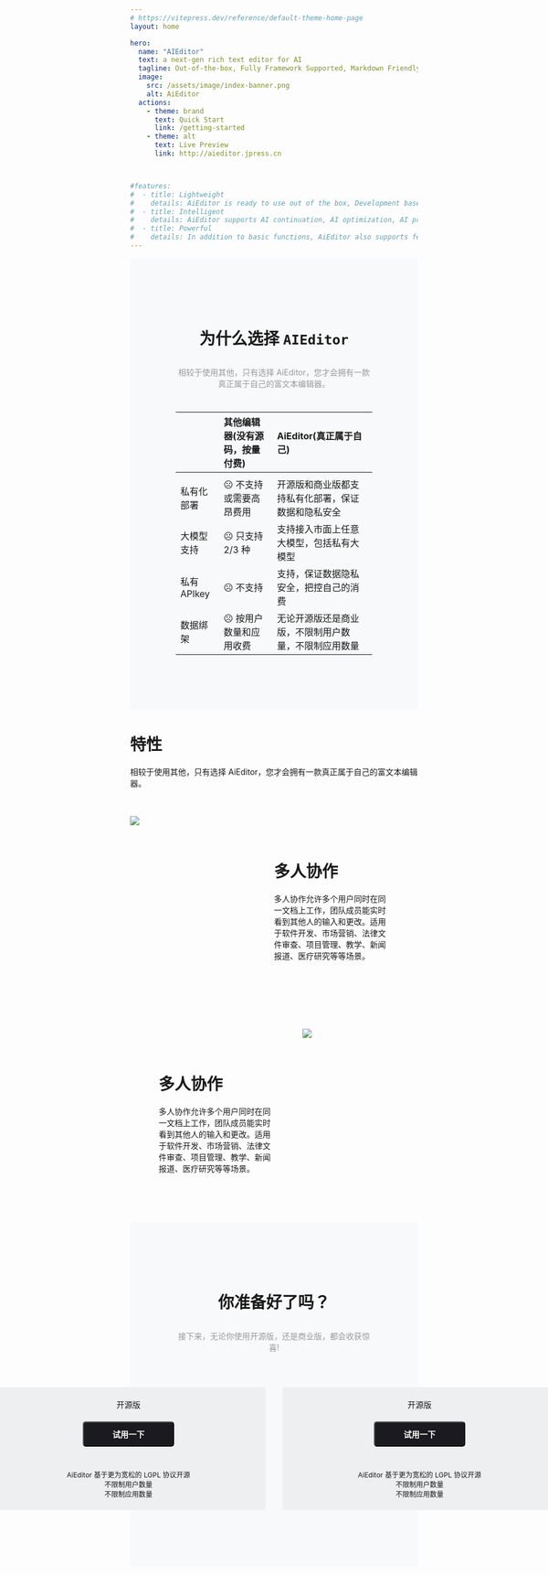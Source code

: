```yaml
---
# https://vitepress.dev/reference/default-theme-home-page
layout: home

hero:
  name: "AIEditor"
  text: a next-gen rich text editor for AI
  tagline: Out-of-the-box, Fully Framework Supported, Markdown Friendly
  image:
    src: /assets/image/index-banner.png
    alt: AiEditor
  actions:
    - theme: brand
      text: Quick Start
      link: /getting-started
    - theme: alt
      text: Live Preview
      link: http://aieditor.jpress.cn



#features:
#  - title: Lightweight
#    details: AiEditor is ready to use out of the box, Development based on Web Components, and does not depend on any rendering framework such as VUE, React or Angular, making it compatible with almost any framework.
#  - title: Intelligent
#    details: AiEditor supports AI continuation, AI optimization, AI proofreading, AI translation, and custom AI menus with their respective Prompts. It supports integration with models like ChatGPT, Spark and private LLMs.
#  - title: Powerful
#    details: In addition to basic functions, AiEditor also supports features that many top editors do not have, such as format painting, merging and unmerging of cells, light and dark themes, mobile adaptation, and more.
---
```


<style >

.VPHome svg{
    width: 24px;
    display: inline-block;
    margin: 0 5px;
}

.VPContent> .VPHome {
    margin-bottom: 0;
}

.VPContent> .VPHome> .container{
    width: 100% !important;
    padding: 0 !important;
    margin: 0 !important;
    max-width: 100%;
}

.VPContent> .VPHome> .container .feature{
   text-align: center;
   margin: 40px;
}

.VPContent> .VPHome> .container .feature p{
   color: #999;
}

.VPContent> .VPHome> .vp-doc  table{
    display: inline-block;
    background: none;
}

.VPContent> .VPHome> .vp-doc  table th{
     background: none;
     border: none;
}

.VPContent> .VPHome> .vp-doc  thead tr :not(:first-child){
     border-bottom: solid 1px #ccc;
     margin: 10px;
     font-weight: bold;
     font-size: 16px;
}

.VPContent> .VPHome> .vp-doc  table tr{
     background: none;
     border: none;
}

.VPContent> .VPHome> .vp-doc  table tr{
     height: 40px;
}

.VPContent> .VPHome> .vp-doc  table  tbody tr:first-child{
     height: 20px;
}

.VPContent> .VPHome> .vp-doc  table td{
    background: none;
    border: none;
}

.VPContent> .VPHome> .vp-doc  table td svg{
    margin: -7px 0;
}

.VPContent> .VPHome> .vp-doc table td:nth-of-type(2) svg{
    fill: red;
}

.VPContent> .VPHome> .vp-doc table td:nth-of-type(3) svg{
    fill: #646cff;
}

</style>

<div style="text-align: center;background-color: #f8f9fa;padding: 80px">

# 为什么选择 `AIEditor`

<div style="margin: 30px 0 40px;color: #999">
相较于使用其他，只有选择 AiEditor，您才会拥有一款真正属于自己的富文本编辑器。
</div>

|         | 其他编辑器(没有源码，按量付费) | AiEditor(真正属于自己)                               |
| ------------- |:-----------------|:-----------------------------------------------|
|      |
| 私有化部署      | ☹️  不支持或需要高昂费用   | <Check />  开源版和商业版都支持私有化部署，保证数据和隐私安全           |
| 大模型支持      | ☹️ 只支持 2/3 种     | <Check /> 支持接入市面上任意大模型，包括私有大模型                 |
| 私有 APlkey | ☹️ 不支持           | <Check /> 支持，保证数据隐私安全，把控自己的消费                  |
| 数据绑架 | ☹️ 按用户数量和应用收费    | <Check /> 无论开源版还是商业版，不限制用户数量，不限制应用数量           |

</div>



<div class="feature">

# 特性

相较于使用其他，只有选择 AiEditor，您才会拥有一款真正属于自己的富文本编辑器。

</div>


<div style="display: flex;justify-content: center">
<div style="display: flex;padding: 20px 0;max-width: 1280px">

<div style="width: 50%">

![](/assets/image/feature1.png)

</div>

<div style="width: 50%;padding: 50px">

<h1>多人协作</h1>

多人协作允许多个用户同时在同一文档上工作，团队成员能实时看到其他人的输入和更改。适用于软件开发、市场营销、法律文件审查、项目管理、教学、新闻报道、医疗研究等等场景。

</div>
</div>
</div>





<div style="display: flex;justify-content: center">
<div style="display: flex;padding: 20px 0;max-width: 1280px">



<div style="width: 50%;padding: 50px">

<h1>多人协作</h1>

多人协作允许多个用户同时在同一文档上工作，团队成员能实时看到其他人的输入和更改。适用于软件开发、市场营销、法律文件审查、项目管理、教学、新闻报道、医疗研究等等场景。

</div>

<div style="width: 50%">

![](/assets/image/feature1.png)

</div>

</div>
</div>









<div style="text-align: center;background-color: #f8f9fa;padding: 80px">

# 你准备好了吗？

<div style="margin: 30px 0 40px;color: #999">
接下来，无论你使用开源版，还是商业版，都会收获惊喜!
</div>

<div style="display: flex;justify-content: center">
<div style="display: flex;padding: 20px 0;max-width: 1280px">

<div style="width: 440px;background: #eeeff0;padding: 20px;border-radius: 5px;margin-right: 15px">
开源版<br />
<button style="background: #1b1b1f;color: #fff;padding: 10px 50px;border-radius: 5px;font-weight: bold;font-size: 14px;margin: 20px 0 40px 0">试用一下</button>
<div style="font-size: 12px">
AiEditor 基于更为宽松的 LGPL 协议开源<br />
不限制用户数量<br />
不限制应用数量
</div>
</div>


<div style="width: 440px;background: #eeeff0;padding: 20px;border-radius: 5px;margin-left: 15px">
开源版<br />
<button style="background: #1b1b1f;color: #fff;padding: 10px 50px;border-radius: 5px;font-weight: bold;font-size: 14px;margin: 20px 0 40px 0">试用一下</button>
<div style="font-size: 12px">
AiEditor 基于更为宽松的 LGPL 协议开源<br />
不限制用户数量<br />
不限制应用数量
</div>
</div>


</div>
</div>
</div>